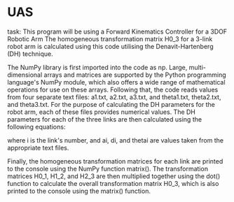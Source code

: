 # UAS
task:
This program will be using a Forward Kinematics Controller for a 3DOF Robotic Arm
The homogeneous transformation matrix H0_3 for a 3-link robot arm is calculated using this code utilising the Denavit-Hartenberg (DH) technique.

The NumPy library is first imported into the code as np. Large, multi-dimensional arrays and matrices are supported by the Python programming language's NumPy module, which also offers a wide range of mathematical operations for use on these arrays.
Following that, the code reads values from four separate text files: a1.txt, a2.txt, a3.txt, and theta1.txt, theta2.txt, and theta3.txt. For the purpose of calculating the DH parameters for the robot arm, each of these files provides numerical values.
The DH parameters for each of the three links are then calculated using the following equations:

where i is the link's number, and ai, di, and thetai are values taken from the appropriate text files. 

Finally, the homogeneous transformation matrices for each link are printed to the console using the NumPy function matrix(). The transformation matrices H0_1, H1_2, and H2_3 are then multiplied together using the dot() function to calculate the overall transformation matrix H0_3, which is also printed to the console using the matrix() function.

